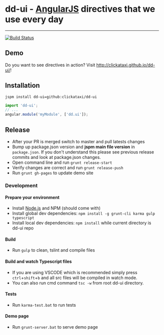 # dd-ui - [AngularJS](http://angularjs.org/) directives that we use every day
***
[![Build Status](https://secure.travis-ci.org/clickataxi/dd-ui.png)](http://travis-ci.org/clickataxi/dd-ui)

## Demo

Do you want to see directives in action? Visit http://clickataxi.github.io/dd-ui/!

## Installation
 `jspm install dd-ui=github:clickataxi/dd-ui`

```javascript
import 'dd-ui';
// ...
angular.module('myModule', ['dd.ui']);
```
## Release
* After your PR is merged switch to master and pull latests changes
* Bump up package.json version and <b>jspm main file version</b> in `package.json`. If you don't understand this please see previous release commits and look at package.json changes.
* Open command line and run `grunt release-start`
* Verify changes are correct and run `grunt release-push`
* Run `grunt gh-pages` to update demo site

### Development
#### Prepare your environment
* Install [Node.js](http://nodejs.org/) and NPM (should come with)
* Install global dev dependencies: `npm install -g grunt-cli karma gulp typescript`
* Install local dev dependencies: `npm install` while current directory is dd-ui repo

#### Build
* Run `gulp` to clean, tslint and compile files

#### Build and watch Typescript files
* If you are using VSCODE which is recommended simply press `ctrl`+`shift`+`b` and all src files will be compiled in watch mode.
* You can also run cmd command `tsc -w` from root dd-ui directory.

#### Tests
* Run `karma-test.bat` to run tests



#### Demo page
* Run `grunt-server.bat` to serve demo page


